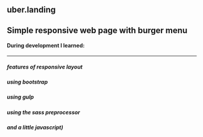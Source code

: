 ## uber.landing
## Simple responsive web page with burger menu
#### During development I learned:
***
##### features of responsive layout
##### using bootstrap
##### using gulp
##### using the sass preprocessor
##### and a little javascript)